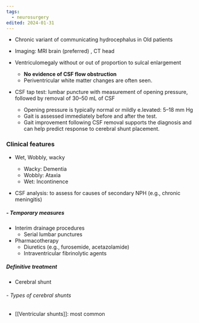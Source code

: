 ```yaml
---
tags:
  - neurosurgery
edited: 2024-01-31
---
```

- Chronic variant of communicating hydrocephalus in Old patients
- Imaging: MRI brain (preferred) , CT head
- Ventriculomegaly without or out of proportion to sulcal enlargement
    - **No evidence of CSF flow obstruction**
    - Periventricular white matter changes are often seen.

- CSF tap test: lumbar puncture with measurement of opening pressure, followed by removal of 30–50 mL of CSF
    - Opening pressure is typically normal or mildly e.levated: 5–18 mm Hg 
    - Gait is assessed immediately before and after the test.
    - Gait improvement following CSF removal supports the diagnosis and can help predict response to cerebral shunt placement.

### Clinical features
- Wet, Wobbly, wacky
	- Wacky: Dementia
	- Wobbly: Ataxia
	- Wet: Incontinence 

- CSF analysis: to assess for causes of secondary NPH (e.g., chronic meningitis)
##### - Temporary measures
- Interim drainage procedures
	- Serial lumbar punctures
- Pharmacotherapy
	- Diuretics (e.g., furosemide, acetazolamide)
	- Intraventricular fibrinolytic agents

##### Definitive treatment 
- Cerebral shunt

###### - Types of cerebral shunts
- [[Ventricular shunts]]: most common
